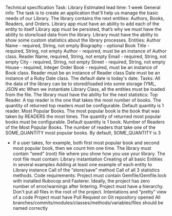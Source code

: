 Technical specification
Task: Library
Estimated lead time: 1 week
General info: The task is to create an application that'll help us manage the basic needs of our Library. The library contains the next entities: Authors, Books, Readers, and Orders.
Library app must have an ability to add each of the entity to itself
Library app must be persisted, that’s why we must have the ability to store/load data from the library.
Library must have the ability to show some custom statistics about the library processes.
Entities:
Author
Name - required, String, not empty
Biography - optional
Book
Title - required,  String, not empty
Author  - required, must be an instance of Author class.
Reader
Name, required, String, not empty
Email - required, String, not empty
City - required, String, not empty
Street - required, String, not empty
House - required, Integer
Order 
Book - required, must be an instance of Book class.
Reader must be an instance of Reader class
Date must be an instance of a Ruby Date class. The default date is today's date. 
Tasks:
All the data of the library can be to stored/loaded into some storage (YML, JSON etc
When we instantiate Library Class, all the entities must be loaded from the file.
The library must have the ability for the next statistics:
Top Reader. A top reader is the one that takes the most number of books. The quantity of returned top readers must be configurable. Default quantity is  1 reader.
Most Popular Books. The most popular book is the book that was taken by READERS the most times. The quantity of returned most popular books must be configurable. Default quantity is 1 book.
Number of Readers of the Most Popular Books. The number of readers that take one of the SOME_QUANTITY most popular books. By default, SOME_QUANTITY is 3
* If a user takes, for example, both first most popular book and second most popular book, then we count him one time.
The library must contain “seed” (root) file where you show how you use your library. The root file must contain: 
Library instantiation
Creating of all basic Entities in several examples
Adding at least one example of each entity to Library instance
Call of the “store/save” method
Call of all 3 statistics methods.
Code requirements:
Project must contain Gemfile/Gemfile.lock with installed Rubocop and Fasterer. Ideally, the project has zero number of error/warnings after lintering.
Project must have a  hierarchy. Don't put all files in the root of the project. 
Intentations and “pretty” view of a code
Project must have Pull Request on Git repository opened
All branches/commits/modules/classes/methods/variables/files should be named correctly
